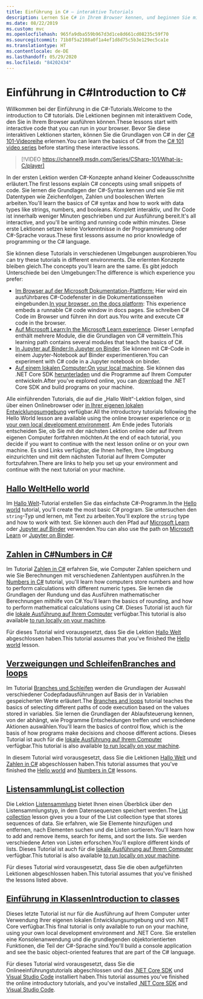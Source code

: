 ```yaml
---
title: Einführung in C# – interaktive Tutorials
description: Lernen Sie C# in Ihrem Browser kennen, und beginnen Sie mit Ihrer eigenen Entwicklungsumgebung
ms.date: 08/22/2019
ms.custom: mvc
ms.openlocfilehash: 965fa9dba559b967d3d1ce8d661cd08235c59f70
ms.sourcegitcommit: 71b8f5a2108a0f1a4ef1d8d75c5b3e129ec5ca1e
ms.translationtype: HT
ms.contentlocale: de-DE
ms.lasthandoff: 05/29/2020
ms.locfileid: "84202434"
---
```

# <a name="introduction-to-c"></a><span data-ttu-id="296e2-103">Einführung in C\#</span><span class="sxs-lookup"><span data-stu-id="296e2-103">Introduction to C\#</span></span>

<span data-ttu-id="296e2-104">Willkommen bei der Einführung in die C#-Tutorials.</span><span class="sxs-lookup"><span data-stu-id="296e2-104">Welcome to the introduction to C# tutorials.</span></span> <span data-ttu-id="296e2-105">Die Lektionen beginnen mit interaktivem Code, den Sie in Ihrem Browser ausführen können.</span><span class="sxs-lookup"><span data-stu-id="296e2-105">These lessons start with interactive code that you can run in your browser.</span></span> <span data-ttu-id="296e2-106">Bevor Sie diese interaktiven Lektionen starten, können Sie die Grundlagen von C# in der [C# 101-Videoreihe](https://aka.ms/dotnet3-csharp) erlernen.</span><span class="sxs-lookup"><span data-stu-id="296e2-106">You can learn the basics of C# from the [C# 101 video series](https://aka.ms/dotnet3-csharp) before starting these interactive lessons.</span></span>

<!--markdownlint-disable MD034 -->
> [!VIDEO https://channel9.msdn.com/Series/CSharp-101/What-is-C/player]

<span data-ttu-id="296e2-107">In der ersten Lektion werden C#-Konzepte anhand kleiner Codeausschnitte erläutert.</span><span class="sxs-lookup"><span data-stu-id="296e2-107">The first lessons explain C# concepts using small snippets of code.</span></span> <span data-ttu-id="296e2-108">Sie lernen die Grundlagen der C#-Syntax kennen und wie Sie mit Datentypen wie Zeichenfolgen, Zahlen und booleschen Werten arbeiten.</span><span class="sxs-lookup"><span data-stu-id="296e2-108">You'll learn the basics of C# syntax and how to work with data types like strings, numbers, and booleans.</span></span> <span data-ttu-id="296e2-109">Komplett interaktiv, und Ihr Code ist innerhalb weniger Minuten geschrieben und zur Ausführung bereit.</span><span class="sxs-lookup"><span data-stu-id="296e2-109">It's all interactive, and you'll be writing and running code within minutes.</span></span> <span data-ttu-id="296e2-110">Diese erste Lektionen setzen keine Vorkenntnisse in der Programmierung oder C#-Sprache voraus.</span><span class="sxs-lookup"><span data-stu-id="296e2-110">These first lessons assume no prior knowledge of programming or the C# language.</span></span>

<span data-ttu-id="296e2-111">Sie können diese Tutorials in verschiedenen Umgebungen ausprobieren.</span><span class="sxs-lookup"><span data-stu-id="296e2-111">You can try these tutorials in different environments.</span></span> <span data-ttu-id="296e2-112">Die erlernten Konzepte bleiben gleich.</span><span class="sxs-lookup"><span data-stu-id="296e2-112">The concepts you'll learn are the same.</span></span> <span data-ttu-id="296e2-113">Es gibt jedoch Unterschiede bei den Umgebungen:</span><span class="sxs-lookup"><span data-stu-id="296e2-113">The difference is which experience you prefer:</span></span>

- <span data-ttu-id="296e2-114">[Im Browser auf der Microsoft Dokumentation-Plattform:](hello-world.yml) Hier wird ein ausführbares C#-Codefenster in die Dokumentationsseiten eingebunden.</span><span class="sxs-lookup"><span data-stu-id="296e2-114">[In your browser, on the docs platform](hello-world.yml): This experience embeds a runnable C# code window in docs pages.</span></span> <span data-ttu-id="296e2-115">Sie schreiben C# Code im Browser und führen ihn dort aus.</span><span class="sxs-lookup"><span data-stu-id="296e2-115">You write and execute C# code in the browser.</span></span>
- <span data-ttu-id="296e2-116">[Auf Microsoft Learn:](https://docs.microsoft.com/learn/paths/csharp-first-steps/)</span><span class="sxs-lookup"><span data-stu-id="296e2-116">[In the Microsoft Learn experience](https://docs.microsoft.com/learn/paths/csharp-first-steps/).</span></span> <span data-ttu-id="296e2-117">Dieser Lernpfad enthält mehrere Module, die die Grundlagen von C# vermitteln.</span><span class="sxs-lookup"><span data-stu-id="296e2-117">This learning path contains several modules that teach the basics of C#.</span></span>
- <span data-ttu-id="296e2-118">[In Jupyter auf Binder:](https://mybinder.org/v2/gh/dotnet/try-samples/master?filepath=hello-csharp%2Fhello-world.ipynb)</span><span class="sxs-lookup"><span data-stu-id="296e2-118">[In Jupyter on Binder](https://mybinder.org/v2/gh/dotnet/try-samples/master?filepath=hello-csharp%2Fhello-world.ipynb).</span></span> <span data-ttu-id="296e2-119">Sie können mit C#-Code in einem Jupyter-Notebook auf Binder experimentieren.</span><span class="sxs-lookup"><span data-stu-id="296e2-119">You can experiment with C# code in a Jupyter notebook on binder.</span></span>
- <span data-ttu-id="296e2-120">[Auf einem lokalen Computer:](numbers-in-csharp-local.md)</span><span class="sxs-lookup"><span data-stu-id="296e2-120">[On your local machine](numbers-in-csharp-local.md).</span></span> <span data-ttu-id="296e2-121">Sie können das .NET Core SDK [herunterladen](https://dotnet.microsoft.com/download) und die Programme auf Ihrem Computer entwickeln.</span><span class="sxs-lookup"><span data-stu-id="296e2-121">After you've explored online, you can [download](https://dotnet.microsoft.com/download) the .NET Core SDK and build programs on your machine.</span></span>

<span data-ttu-id="296e2-122">Alle einführenden Tutorials, die auf die „Hallo Welt“-Lektion folgen, sind über einen Onlinebrowser oder [in Ihrer eigenen lokalen Entwicklungsumgebung](local-environment.md) verfügbar.</span><span class="sxs-lookup"><span data-stu-id="296e2-122">All the introductory tutorials following the Hello World lesson are available using the online browser experience or [in your own local development environment](local-environment.md).</span></span> <span data-ttu-id="296e2-123">Am Ende jedes Tutorials entscheiden Sie, ob Sie mit der nächsten Lektion online oder auf Ihrem eigenen Computer fortfahren möchten.</span><span class="sxs-lookup"><span data-stu-id="296e2-123">At the end of each tutorial, you decide if you want to continue with the next lesson online or on your own machine.</span></span> <span data-ttu-id="296e2-124">Es sind Links verfügbar, die Ihnen helfen, Ihre Umgebung einzurichten und mit dem nächsten Tutorial auf Ihrem Computer fortzufahren.</span><span class="sxs-lookup"><span data-stu-id="296e2-124">There are links to help you set up your environment and continue with the next tutorial on your machine.</span></span>

## <a name="hello-world"></a>[<span data-ttu-id="296e2-125">Hallo Welt</span><span class="sxs-lookup"><span data-stu-id="296e2-125">Hello world</span></span>](hello-world.yml)

<span data-ttu-id="296e2-126">Im [Hallo Welt](hello-world.yml)-Tutorial erstellen Sie das einfachste C#-Programm.</span><span class="sxs-lookup"><span data-stu-id="296e2-126">In the [Hello world](hello-world.yml) tutorial, you'll create the most basic C# program.</span></span> <span data-ttu-id="296e2-127">Sie untersuchen den `string`-Typ und lernen, mit Text zu arbeiten.</span><span class="sxs-lookup"><span data-stu-id="296e2-127">You'll explore the `string` type and how to work with text.</span></span> <span data-ttu-id="296e2-128">Sie können auch den Pfad auf [Microsoft Learn](https://docs.microsoft.com/learn/paths/csharp-first-steps/) oder [Jupyter auf Binder](https://mybinder.org/v2/gh/dotnet/try-samples/master?filepath=hello-csharp%2Fhello-world.ipynb) verwenden.</span><span class="sxs-lookup"><span data-stu-id="296e2-128">You can also use the path on [Microsoft Learn](https://docs.microsoft.com/learn/paths/csharp-first-steps/) or [Jupyter on Binder](https://mybinder.org/v2/gh/dotnet/try-samples/master?filepath=hello-csharp%2Fhello-world.ipynb).</span></span>

## <a name="numbers-in-c"></a>[<span data-ttu-id="296e2-129">Zahlen in C#</span><span class="sxs-lookup"><span data-stu-id="296e2-129">Numbers in C#</span></span>](numbers-in-csharp.yml)

<span data-ttu-id="296e2-130">Im Tutorial [Zahlen in C#](numbers-in-csharp.yml) erfahren Sie, wie Computer Zahlen speichern und wie Sie Berechnungen mit verschiedenen Zahlentypen ausführen.</span><span class="sxs-lookup"><span data-stu-id="296e2-130">In the [Numbers in C#](numbers-in-csharp.yml) tutorial, you'll learn how computers store numbers and how to perform calculations with different numeric types.</span></span> <span data-ttu-id="296e2-131">Sie lernen die Grundlagen der Rundung und das Ausführen mathematischer Berechnungen mithilfe von C#.</span><span class="sxs-lookup"><span data-stu-id="296e2-131">You'll learn the basics of rounding, and how to perform mathematical calculations using C#.</span></span> <span data-ttu-id="296e2-132">Dieses Tutorial ist auch für die [lokale Ausführung auf Ihrem Computer](numbers-in-csharp-local.md) verfügbar.</span><span class="sxs-lookup"><span data-stu-id="296e2-132">This tutorial is also available [to run locally on your machine](numbers-in-csharp-local.md).</span></span>

<span data-ttu-id="296e2-133">Für dieses Tutorial wird vorausgesetzt, dass Sie die Lektion [Hallo Welt](hello-world.yml) abgeschlossen haben.</span><span class="sxs-lookup"><span data-stu-id="296e2-133">This tutorial assumes that you've finished the [Hello world](hello-world.yml) lesson.</span></span>

## <a name="branches-and-loops"></a>[<span data-ttu-id="296e2-134">Verzweigungen und Schleifen</span><span class="sxs-lookup"><span data-stu-id="296e2-134">Branches and loops</span></span>](branches-and-loops.yml)

<span data-ttu-id="296e2-135">Im Tutorial [Branches und Schleifen](branches-and-loops.yml) werden die Grundlagen der Auswahl verschiedener Codepfadausführungen auf Basis der in Variablen gespeicherten Werte erläutert.</span><span class="sxs-lookup"><span data-stu-id="296e2-135">The [Branches and loops](branches-and-loops.yml) tutorial teaches the basics of selecting different paths of code execution based on the values stored in variables.</span></span> <span data-ttu-id="296e2-136">Sie lernen die Grundlagen der Ablaufsteuerung kennen, von der abhängt, wie Programme Entscheidungen treffen und verschiedene Aktionen auswählen.</span><span class="sxs-lookup"><span data-stu-id="296e2-136">You'll learn the basics of control flow, which is the basis of how programs make decisions and choose different actions.</span></span> <span data-ttu-id="296e2-137">Dieses Tutorial ist auch für die [lokale Ausführung auf Ihrem Computer](branches-and-loops-local.md) verfügbar.</span><span class="sxs-lookup"><span data-stu-id="296e2-137">This tutorial is also available [to run locally on your machine](branches-and-loops-local.md).</span></span>

<span data-ttu-id="296e2-138">In diesem Tutorial wird vorausgesetzt, dass Sie die Lektionen [Hallo Welt](hello-world.yml) und [Zahlen in C#](numbers-in-csharp.yml) abgeschlossen haben.</span><span class="sxs-lookup"><span data-stu-id="296e2-138">This tutorial assumes that you've finished the [Hello world](hello-world.yml) and [Numbers in C#](numbers-in-csharp.yml) lessons.</span></span>

## <a name="list-collection"></a>[<span data-ttu-id="296e2-139">Listensammlung</span><span class="sxs-lookup"><span data-stu-id="296e2-139">List collection</span></span>](list-collection.yml)

<span data-ttu-id="296e2-140">Die Lektion [Listensammlung](list-collection.yml) bietet Ihnen einen Überblick über den Listensammlungstyp, in dem Datensequenzen speichert werden.</span><span class="sxs-lookup"><span data-stu-id="296e2-140">The [List collection](list-collection.yml) lesson gives you a tour of the List collection type that stores sequences of data.</span></span> <span data-ttu-id="296e2-141">Sie erfahren, wie Sie Elemente hinzufügen und entfernen, nach Elementen suchen und die Listen sortieren.</span><span class="sxs-lookup"><span data-stu-id="296e2-141">You'll learn how to add and remove items, search for items, and sort the lists.</span></span> <span data-ttu-id="296e2-142">Sie werden verschiedene Arten von Listen erforschen.</span><span class="sxs-lookup"><span data-stu-id="296e2-142">You'll explore different kinds of lists.</span></span> <span data-ttu-id="296e2-143">Dieses Tutorial ist auch für die [lokale Ausführung auf Ihrem Computer](arrays-and-collections.md) verfügbar.</span><span class="sxs-lookup"><span data-stu-id="296e2-143">This tutorial is also available [to run locally on your machine](arrays-and-collections.md).</span></span>

<span data-ttu-id="296e2-144">Für dieses Tutorial wird vorausgesetzt, dass Sie die oben aufgeführten Lektionen abgeschlossen haben.</span><span class="sxs-lookup"><span data-stu-id="296e2-144">This tutorial assumes that you've finished the lessons listed above.</span></span>

## <a name="introduction-to-classes"></a>[<span data-ttu-id="296e2-145">Einführung in Klassen</span><span class="sxs-lookup"><span data-stu-id="296e2-145">Introduction to classes</span></span>](introduction-to-classes.md)

<span data-ttu-id="296e2-146">Dieses letzte Tutorial ist nur für die Ausführung auf Ihrem Computer unter Verwendung Ihrer eigenen lokalen Entwicklungsumgebung und von .NET Core verfügbar.</span><span class="sxs-lookup"><span data-stu-id="296e2-146">This final tutorial is only available to run on your machine, using your own local development environment and .NET Core.</span></span>
<span data-ttu-id="296e2-147">Sie erstellen eine Konsolenanwendung und die grundlegenden objektorientierten Funktionen, die Teil der C#-Sprache sind.</span><span class="sxs-lookup"><span data-stu-id="296e2-147">You'll build a console application and see the basic object-oriented features that are part of the C# language.</span></span>

<span data-ttu-id="296e2-148">Für dieses Tutorial wird vorausgesetzt, dass Sie die Onlineeinführungstutorials abgeschlossen und das [.NET Core SDK](https://dotnet.microsoft.com/download) und [Visual Studio Code](https://code.visualstudio.com/) installiert haben.</span><span class="sxs-lookup"><span data-stu-id="296e2-148">This tutorial assumes you've finished the online introductory tutorials, and you've installed [.NET Core SDK](https://dotnet.microsoft.com/download) and [Visual Studio Code](https://code.visualstudio.com/).</span></span>
